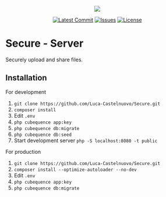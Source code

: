 <p align="center"><a href="https://github.com/Luca-Castelnuovo/Secure"><img src="https://rawcdn.githack.com/Luca-Castelnuovo/Deploy/09849e0612d3b4ea98589b0b49605483b4164170/public/assets/images/banner.png"></a></p>

<p align="center">
<a href="https://github.com/Luca-Castelnuovo/Secure/commits/master"><img src="https://img.shields.io/github/last-commit/Luca-Castelnuovo/Secure" alt="Latest Commit"></a>
<a href="https://github.com/Luca-Castelnuovo/Secure/issues"><img src="https://img.shields.io/github/issues/Luca-Castelnuovo/Secure" alt="Issues"></a>
<a href="../LICENSE.md"><img src="https://img.shields.io/github/license/Luca-Castelnuovo/Secure" alt="License"></a>
</p>

# Secure - Server

Securely upload and share files.

## Installation

For development

1. `git clone https://github.com/Luca-Castelnuovo/Secure.git`
2. `composer install`
3. Edit `.env`
4. `php cubequence app:key`
5. `php cubequence db:migrate`
6. `php cubequence db:seed`
7. Start development server `php -S localhost:8080 -t public`

For production

1. `git clone https://github.com/Luca-Castelnuovo/Secure.git`
2. `composer install --optimize-autoloader --no-dev`
3. Edit `.env`
4. `php cubequence app:key`
5. `php cubequence db:migrate`
